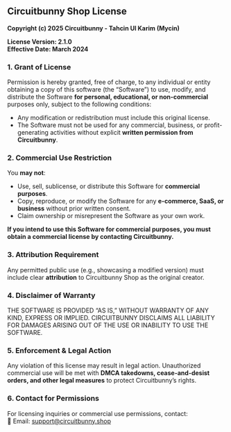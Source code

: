 ## **Circuitbunny Shop License**  

**Copyright (c) 2025 Circuitbunny - Tahcin Ul Karim (Mycin)**

**License Version: 2.1.0**  
**Effective Date: March 2024**  

### **1. Grant of License**  
Permission is hereby granted, free of charge, to any individual or entity obtaining a copy of this software (the “Software”) to use, modify, and distribute the Software **for personal, educational, or non-commercial** purposes only, subject to the following conditions:  

- Any modification or redistribution must include this original license.  
- The Software must not be used for any commercial, business, or profit-generating activities without explicit **written permission from Circuitbunny**.  

### **2. Commercial Use Restriction**  
You **may not**:  
- Use, sell, sublicense, or distribute this Software for **commercial purposes**.  
- Copy, reproduce, or modify the Software for any **e-commerce, SaaS, or business** without prior written consent.  
- Claim ownership or misrepresent the Software as your own work.  

**If you intend to use this Software for commercial purposes, you must obtain a commercial license by contacting Circuitbunny.**  

### **3. Attribution Requirement**  
Any permitted public use (e.g., showcasing a modified version) must include clear **attribution** to Circuitbunny Shop as the original creator.  

### **4. Disclaimer of Warranty**  
THE SOFTWARE IS PROVIDED “AS IS,” WITHOUT WARRANTY OF ANY KIND, EXPRESS OR IMPLIED. CIRCUITBUNNY DISCLAIMS ALL LIABILITY FOR DAMAGES ARISING OUT OF THE USE OR INABILITY TO USE THE SOFTWARE.  

### **5. Enforcement & Legal Action**  
Any violation of this license may result in legal action. Unauthorized commercial use will be met with **DMCA takedowns, cease-and-desist orders, and other legal measures** to protect Circuitbunny’s rights.  

### **6. Contact for Permissions**  
For licensing inquiries or commercial use permissions, contact:  
📧 Email: support@circuitbunny.shop  

